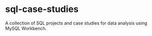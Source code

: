 # sql-case-studies
A collection of SQL projects and case studies for data analysis using MySQL Workbench.
